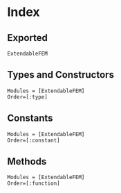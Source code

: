 # Index

## Exported
```@docs
ExtendableFEM
```

## Types and Constructors
```@index
Modules = [ExtendableFEM]
Order=[:type]
```

## Constants

```@index
Modules = [ExtendableFEM]
Order=[:constant]
```

## Methods

```@index
Modules = [ExtendableFEM]
Order=[:function]
```
